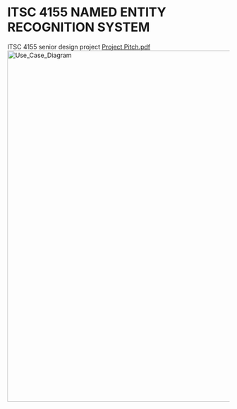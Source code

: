 # ITSC 4155 NAMED ENTITY RECOGNITION SYSTEM
ITSC 4155 senior design project
[Project Pitch.pdf](https://github.com/jpitche1/ITSC_4155_NERS/files/8656213/Project.Pitch.pdf)\
<img width="797" alt="Use_Case_Diagram" src="https://user-images.githubusercontent.com/47066075/167520593-53b6c71c-f707-4e3e-bc50-780fadbc33b9.png">
